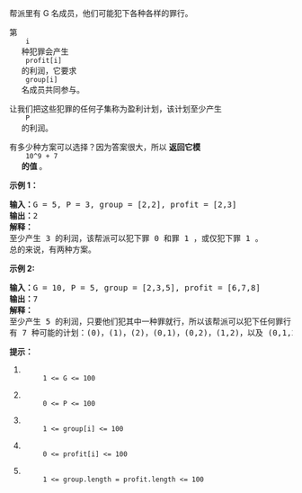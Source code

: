 <html>
 <body>
  <p>
   帮派里有 G 名成员，他们可能犯下各种各样的罪行。
  </p>
  <p>
   第
   <code>
    i
   </code>
   种犯罪会产生
   <code>
    profit[i]
   </code>
   的利润，它要求
   <code>
    group[i]
   </code>
   名成员共同参与。
  </p>
  <p>
   让我们把这些犯罪的任何子集称为盈利计划，该计划至少产生
   <code>
    P
   </code>
   的利润。
  </p>
  <p>
   有多少种方案可以选择？因为答案很大，所以
   <strong>
    返回它模
   </strong>
   <code>
    10^9 + 7
   </code>
   <strong>
    的值
   </strong>
   。
  </p>
  <p>
  </p>
  <p>
   <strong>
    示例 1：
   </strong>
  </p>
  <pre><strong>输入：</strong>G = 5, P = 3, group = [2,2], profit = [2,3]
<strong>输出：</strong>2
<strong>解释： </strong>
至少产生 3 的利润，该帮派可以犯下罪 0 和罪 1 ，或仅犯下罪 1 。
总的来说，有两种方案。
</pre>
  <p>
   <strong>
    示例 2:
   </strong>
  </p>
  <pre><strong>输入：</strong>G = 10, P = 5, group = [2,3,5], profit = [6,7,8]
<strong>输出：</strong>7
<strong>解释：</strong>
至少产生 5 的利润，只要他们犯其中一种罪就行，所以该帮派可以犯下任何罪行 。
有 7 种可能的计划：(0)，(1)，(2)，(0,1)，(0,2)，(1,2)，以及 (0,1,2) 。
</pre>
  <p>
  </p>
  <p>
   <strong>
    提示：
   </strong>
  </p>
  <ol>
   <li>
    <code>
     1 &lt;= G &lt;= 100
    </code>
   </li>
   <li>
    <code>
     0 &lt;= P &lt;= 100
    </code>
   </li>
   <li>
    <code>
     1 &lt;= group[i] &lt;= 100
    </code>
   </li>
   <li>
    <code>
     0 &lt;= profit[i] &lt;= 100
    </code>
   </li>
   <li>
    <code>
     1 &lt;= group.length = profit.length &lt;= 100
    </code>
   </li>
  </ol>
  <p>
  </p>
 </body>
</html>